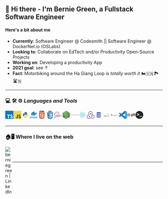 ## 👋 Hi there - I'm Bernie Green, a Fullstack Software Engineer 

#### Here's a bit about me
- **Currently**: Software Engineer @ Codesmith || Software Engineer @ DockerNet.io (OSLabs)
- **Looking to**: Collaborate on EdTech and/or Productivity Open-Source Projects
- **Working on**: Developing a productivity App
- **2021 goal**: see &uarr;
- **Fact**: Motorbiking around the Ha Giang Loop *is totally worth it* 🏍️🇻🇳🏞️🛣️🇳

---

### 💻 🛠️ ⚙️ _Languages and Tools_ 
<img align="left" alt="TypeScript" width="26px" src="https://raw.githubusercontent.com/github/explore/80688e429a7d4ef2fca1e82350fe8e3517d3494d/topics/typescript/typescript.png" />
<img align="left" alt="JavaScript" width="26px" src="https://raw.githubusercontent.com/github/explore/80688e429a7d4ef2fca1e82350fe8e3517d3494d/topics/javascript/javascript.png" />
<img align="left" alt="Python" width="26px" src="https://raw.githubusercontent.com/github/explore/80688e429a7d4ef2fca1e82350fe8e3517d3494d/topics/python/python.png" />
<img align="left" alt="Docker" width="26px" src="https://raw.githubusercontent.com/github/explore/80688e429a7d4ef2fca1e82350fe8e3517d3494d/topics/docker/docker.png" />
<img align="left" alt="HTML5" width="26px" src="https://raw.githubusercontent.com/github/explore/80688e429a7d4ef2fca1e82350fe8e3517d3494d/topics/html/html.png" />
<img align="left" alt="CSS3" width="26px" src="https://raw.githubusercontent.com/github/explore/80688e429a7d4ef2fca1e82350fe8e3517d3494d/topics/css/css.png" />
<img align="left" alt="Sass" width="26px" src="https://raw.githubusercontent.com/github/explore/80688e429a7d4ef2fca1e82350fe8e3517d3494d/topics/sass/sass.png" />
<img align="left" alt="Node.js" width="26px" src="https://raw.githubusercontent.com/github/explore/80688e429a7d4ef2fca1e82350fe8e3517d3494d/topics/nodejs/nodejs.png" />
<img align="left" alt="Express" width="26px" src="https://raw.githubusercontent.com/github/explore/80688e429a7d4ef2fca1e82350fe8e3517d3494d/topics/express/express.png" />
<img align="left" alt="React" width="26px" src="https://raw.githubusercontent.com/github/explore/80688e429a7d4ef2fca1e82350fe8e3517d3494d/topics/react/react.png" />
<img align="left" alt="Redux" width="26px" src="https://raw.githubusercontent.com/github/explore/80688e429a7d4ef2fca1e82350fe8e3517d3494d/topics/redux/redux.png" />
<img align="left" alt="SQL" width="26px" src="https://raw.githubusercontent.com/github/explore/80688e429a7d4ef2fca1e82350fe8e3517d3494d/topics/sql/sql.png" />
<img align="left" alt="MySQL" width="26px" src="https://raw.githubusercontent.com/github/explore/80688e429a7d4ef2fca1e82350fe8e3517d3494d/topics/mysql/mysql.png" />
<img align="left" alt="MongoDB" width="26px" src="https://raw.githubusercontent.com/github/explore/80688e429a7d4ef2fca1e82350fe8e3517d3494d/topics/mongodb/mongodb.png" />
<img align="left" alt="Visual Studio Code" width="26px" src="https://raw.githubusercontent.com/github/explore/80688e429a7d4ef2fca1e82350fe8e3517d3494d/topics/visual-studio-code/visual-studio-code.png" />
<img align="left" alt="Git" width="26px" src="https://raw.githubusercontent.com/github/explore/80688e429a7d4ef2fca1e82350fe8e3517d3494d/topics/git/git.png" />
<!-- <img align="left" alt="GitHub" width="26px" src="https://raw.githubusercontent.com/github/explore/78df643247d429f6cc873026c0622819ad797942/topics/github/github.png" /> -->
<img align="left" alt="Terminal" width="26px" src="https://raw.githubusercontent.com/github/explore/80688e429a7d4ef2fca1e82350fe8e3517d3494d/topics/terminal/terminal.png" />

<br />
<br />

---

### 🏠🖥️ Where I live on the web
<!-- [<img align="left" alt="berniegreen" width="22px" src="https://raw.githubusercontent.com/iconic/open-iconic/master/svg/globe.svg" />][website] -->
[<img align="left" alt="berniegreen | LinkedIn" width="22px" src="https://cdn.jsdelivr.net/npm/simple-icons@v3/icons/linkedin.svg" />][linkedin]

<!-- 
[<img align="left" alt="berniegreen | YouTube" width="22px" src="https://cdn.jsdelivr.net/npm/simple-icons@v3/icons/youtube.svg" />][youtube]
[<img align="left" alt="berniegreen | Twitter" width="22px" src="https://cdn.jsdelivr.net/npm/simple-icons@v3/icons/twitter.svg" />][twitter]
[<img align="left" alt="berniegreen | Instagram" width="22px" src="https://cdn.jsdelivr.net/npm/simple-icons@v3/icons/instagram.svg" />][instagram]
-->


<br />
<br />

---

[website]: http://www.berniegreen.com/ 
[linkedin]: https://www.linkedin.com/in/bernardjosephgreen/
<!-- 
[twitter]: 
[instagram]: 
[youtube]: 
-->
<!-- 
credit and inpiration: 
 codeSTACKr: https://github.com/codeSTACKr/codeSTACKr/blob/master/README.md
 coderjojo: https://github.com/coderjojo/creative-profile-readme
-->
